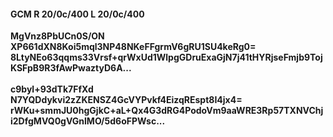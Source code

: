 #### GCM R 20/0c/400 L 20/0c/400
**MgVnz8PbUCn0S/ON**<br/>**XP661dXN8Koi5mql3NP48NKeFFgrmV6gRU1SU4keRg0=**<br/>**8LtyNEo63qqms33Vrsf+qrWxUd1WlpgGDruExaGjN7j41tHYRjseFmjb9TojKSFpB9R3fAwPwaztyD6A...**<br/><br/>
**c9byl+93dTk7FfXd**<br/>**N7YQDdykvi2zZKENSZ4GcVYPvkf4EizqREspt8I4jx4=**<br/>**rWKu+smmJU0hgGjkC+aL+Qx4G3dRG4PodoVm9aaWRE3Rp57TXNVChji2DfgMVQ0gVGnlMO/5d6oFPWsc...**